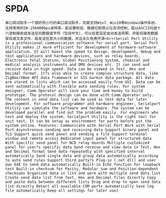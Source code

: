 # SPDA
    串口调试助手一个很好而小巧的串口调试助手，完美支持Win7、Win10等Windows操作系统。支持常用的50-256000bps波特率，能设置校验、数据位和停止位及流控制，能以ASCII码或十六进制接收或发送任何数据或字符（包括中文），可以任意设定自动发送周期，并能将接收数据保存成文本文件，能发送任意大小的数据，并且永久免费开源<br>(Serial Port Utility is a professional communication software for serial port. Serial Port Utility makes it more efficient for development of hardware-software application. It will boost the speed to design, development, debug and test applications and hardware devices, such as relay boards, Electronic Total Station, Global Positioning System, chemical and medical analysis instruments and DMX devices etc. It can send and receive data in high speed. Data can be viewed in Text, Hex and Decimal format. It?s also able to create complex structure data, like ZigBee/XBee API data framework or GIS Garmin data package. All data are stored in lists which can be accessed easily from GUI. Data can be sent automatically with flexible auto sending rules. For system designer, Comm Operator will save your time and money to build prototype. The protocol design can be done with Comm Operator only. The content in send data list can be used as test data for later development. For software programmer and hardware engineer, Serialport Utility can simulate the software and hardware. The system can be developed parallel and find out the problem easily. For engineers who test and deploy the system, Serialport Utility is the right tool for unit test. It can be setup as environment for parts before put the system online. Features: Communicate with Serial Port Work with Serial Port Asynchronous sending and receiving data Support binary panel and TLS Support quick send panel and sending a file Support terminal window and remote access Dedicated input panel for structured data With specific send panel for NCD relay boards Multiple customized panel for user?s specific data Send receive and view data in Text, Hex and Decimal format Send data repeatedly with specified interval automatically Send single data and group data automatically according to auto send rules Support third party?s Plug-in (.net dll) and user own EXE to send data automatically Built-in Echo function for loopback test Built-in checksum for Parity, Modular sum and Position-dependent checksums Organized data in list and work with multiple send data list Create send data list from Text, Hex and Decimal files directly Copy and paste data between different lists Drag and drop to open send data list directly Detect all available COM ports automatically Save log file automatically Keep all settings for later use)
